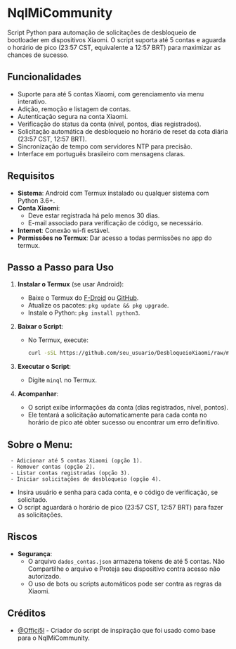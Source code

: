 # NqlMiCommunity

Script Python para automação de solicitações de desbloqueio de bootloader em dispositivos Xiaomi. O script suporta até 5 contas e aguarda o horário de pico (23:57 CST, equivalente a 12:57 BRT) para maximizar as chances de sucesso.

## Funcionalidades
- Suporte para até 5 contas Xiaomi, com gerenciamento via menu interativo.
- Adição, remoção e listagem de contas.
- Autenticação segura na conta Xiaomi.
- Verificação do status da conta (nível, pontos, dias registrados).
- Solicitação automática de desbloqueio no horário de reset da cota diária (23:57 CST, 12:57 BRT).
- Sincronização de tempo com servidores NTP para precisão.
- Interface em português brasileiro com mensagens claras.

## Requisitos
- **Sistema**: Android com Termux instalado ou qualquer sistema com Python 3.6+.
- **Conta Xiaomi**:
  - Deve estar registrada há pelo menos 30 dias.
  - E-mail associado para verificação de código, se necessário.
- **Internet**: Conexão wi-fi estável.
- **Permissões no Termux**: Dar acesso a todas permissões no app do termux.

## Passo a Passo para Uso
1. **Instalar o Termux** (se usar Android):
   - Baixe o Termux do [F-Droid](https://f-droid.org) ou [GitHub](https://github.com/termux/termux-app).
   - Atualize os pacotes: `pkg update && pkg upgrade`.
   - Instale o Python: `pkg install python3`.

2. **Baixar o Script**:
   - No Termux, execute:
     ```bash
     curl -sSL https://github.com/seu_usuario/DesbloqueioXiaomi/raw/main/desbloqueio_xiaomi.py -o "$PREFIX/bin/minql" && chmod +x "$PREFIX/bin/minql"
     ```

3. **Executar o Script**:
   - Digite ```minql``` no Termux.

4. **Acompanhar**:
   - O script exibe informações da conta (dias registrados, nível, pontos).
   - Ele tentará a solicitação automaticamente para cada conta no horário de pico até obter sucesso ou encontrar um erro definitivo.

## Sobre o Menu:
     - Adicionar até 5 contas Xiaomi (opção 1).
     - Remover contas (opção 2).
     - Listar contas registradas (opção 3).
     - Iniciar solicitações de desbloqueio (opção 4).
   - Insira usuário e senha para cada conta, e o código de verificação, se solicitado.
   - O script aguardará o horário de pico (23:57 CST, 12:57 BRT) para fazer as solicitações.

## Riscos
- **Segurança**:
  - O arquivo `dados_contas.json` armazena tokens de até 5 contas. Não Compartilhe o arquivo e Proteja seu dispositivo contra acesso não autorizado.
  - O uso de bots ou scripts automáticos pode ser contra as regras da Xiaomi.

## Créditos
- [@Offici5l]([https://github.com/offici5l/MiCommunityTool) - Criador do script de inspiração que foi usado como base para o NqlMiCommunity.
